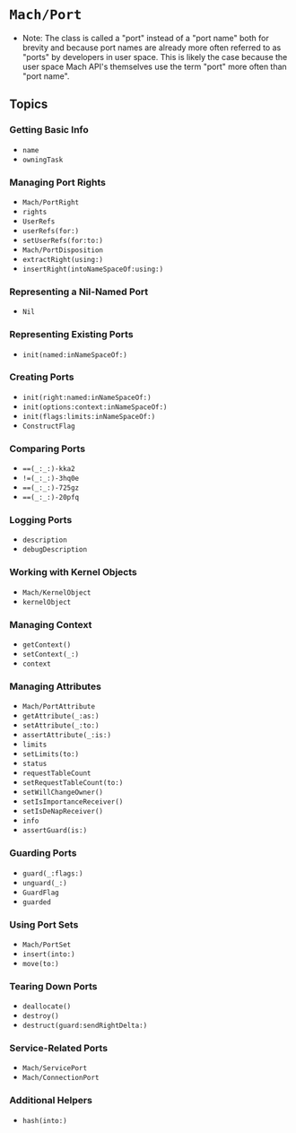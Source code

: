 # ``Mach/Port``

- Note: The class is called a "port" instead of a "port name" both for brevity and because port names are already more often referred to as "ports" by developers in user space. This is likely the case because the user space Mach API's themselves use the term "port" more often than "port name".
## Topics


### Getting Basic Info

- ``name``
- ``owningTask``

### Managing Port Rights

- ``Mach/PortRight``
- ``rights``
- ``UserRefs``
- ``userRefs(for:)``
- ``setUserRefs(for:to:)``
- ``Mach/PortDisposition``
- ``extractRight(using:)``
- ``insertRight(intoNameSpaceOf:using:)``

### Representing a Nil-Named Port

- ``Nil``

### Representing Existing Ports

- ``init(named:inNameSpaceOf:)``

### Creating Ports

- ``init(right:named:inNameSpaceOf:)``
- ``init(options:context:inNameSpaceOf:)``
- ``init(flags:limits:inNameSpaceOf:)``
- ``ConstructFlag``

### Comparing Ports

- ``==(_:_:)-kka2``
- ``!=(_:_:)-3hq0e``
- ``==(_:_:)-725gz``
- ``==(_:_:)-20pfq``

### Logging Ports

- ``description``
- ``debugDescription``

### Working with Kernel Objects

- ``Mach/KernelObject``
- ``kernelObject``

### Managing Context

- ``getContext()``
- ``setContext(_:)``
- ``context``

### Managing Attributes

- ``Mach/PortAttribute``
- ``getAttribute(_:as:)``
- ``setAttribute(_:to:)``
- ``assertAttribute(_:is:)``
- ``limits``
- ``setLimits(to:)``
- ``status``
- ``requestTableCount``
- ``setRequestTableCount(to:)``
- ``setWillChangeOwner()``
- ``setIsImportanceReceiver()``
- ``setIsDeNapReceiver()``
- ``info``
- ``assertGuard(is:)``

### Guarding Ports

- ``guard(_:flags:)``
- ``unguard(_:)``
- ``GuardFlag``
- ``guarded``

### Using Port Sets

- ``Mach/PortSet``
- ``insert(into:)``
- ``move(to:)``

### Tearing Down Ports

- ``deallocate()``
- ``destroy()``
- ``destruct(guard:sendRightDelta:)``

### Service-Related Ports

- ``Mach/ServicePort``
- ``Mach/ConnectionPort``

### Additional Helpers

- ``hash(into:)``
